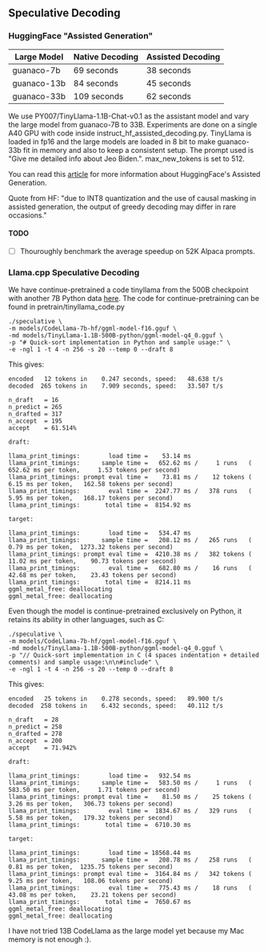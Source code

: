 ## Speculative Decoding

### HuggingFace "Assisted Generation"


| Large Model | Native Decoding | Assisted Decoding  |
| ----------- | --------------- | ------------------ |
| guanaco-7b  | 69  seconds   | 38 seconds      |
| guanaco-13b | 84 seconds             | 45 seconds                 | 
| guanaco-33b | 109 seconds             | 62 seconds                 | 

We use PY007/TinyLlama-1.1B-Chat-v0.1 as the assistant model and vary the large model from guanaco-7B to 33B. Experiments are done on a single A40 GPU with code inside instruct_hf_assisted_decoding.py. TinyLlama is loaded in fp16 and the large models are loaded in 8 bit to make guanaco-33b fit in memory and also to keep a consistent setup. The prompt used is "Give me detailed info about Jeo Biden.". max_new_tokens is set to 512. 

You can read this [article](https://huggingface.co/blog/assisted-generation) for more information about HuggingFace's Assisted Generation.

Quote from HF: "due to INT8 quantization and the use of causal masking in assisted generation, the output of greedy decoding may differ in rare occasions."
#### TODO
- [ ] Thouroughly benchmark the average speedup on 52K Alpaca prompts.

### Llama.cpp Speculative Decoding
We have continue-pretrained a code tinyllama from the 500B checkpoint with another 7B Python data [here](https://huggingface.co/PY007/TinyLlama-1.1B-python-v0.1).
The code for continue-pretraining can be found in pretrain/tinyllama_code.py

```
./speculative \
-m models/CodeLlama-7b-hf/ggml-model-f16.gguf \
-md models/TinyLlama-1.1B-500B-python/ggml-model-q4_0.gguf \
-p "# Quick-sort implementation in Python and sample usage:" \
-e -ngl 1 -t 4 -n 256 -s 20 --temp 0 --draft 8
```
This gives:

```
encoded   12 tokens in    0.247 seconds, speed:   48.638 t/s
decoded  265 tokens in    7.909 seconds, speed:   33.507 t/s

n_draft   = 16
n_predict = 265
n_drafted = 317
n_accept  = 195
accept    = 61.514%

draft:

llama_print_timings:        load time =    53.14 ms
llama_print_timings:      sample time =   652.62 ms /     1 runs   (  652.62 ms per token,     1.53 tokens per second)
llama_print_timings: prompt eval time =    73.81 ms /    12 tokens (    6.15 ms per token,   162.58 tokens per second)
llama_print_timings:        eval time =  2247.77 ms /   378 runs   (    5.95 ms per token,   168.17 tokens per second)
llama_print_timings:       total time =  8154.92 ms

target:

llama_print_timings:        load time =   534.47 ms
llama_print_timings:      sample time =   208.12 ms /   265 runs   (    0.79 ms per token,  1273.32 tokens per second)
llama_print_timings: prompt eval time =  4210.38 ms /   382 tokens (   11.02 ms per token,    90.73 tokens per second)
llama_print_timings:        eval time =   682.80 ms /    16 runs   (   42.68 ms per token,    23.43 tokens per second)
llama_print_timings:       total time =  8214.11 ms
ggml_metal_free: deallocating
ggml_metal_free: deallocating
```

Even though the model is continue-pretrained exclusively on Python, it retains its ability in other languages, such as C:
```
./speculative \
-m models/CodeLlama-7b-hf/ggml-model-f16.gguf \
-md models/TinyLlama-1.1B-500B-python/ggml-model-q4_0.gguf \
-p "// Quick-sort implementation in C (4 spaces indentation + detailed comments) and sample usage:\n\n#include" \
-e -ngl 1 -t 4 -n 256 -s 20 --temp 0 --draft 8
```

This gives:

```
encoded   25 tokens in    0.278 seconds, speed:   89.900 t/s
decoded  258 tokens in    6.432 seconds, speed:   40.112 t/s

n_draft   = 28
n_predict = 258
n_drafted = 278
n_accept  = 200
accept    = 71.942%

draft:

llama_print_timings:        load time =   932.54 ms
llama_print_timings:      sample time =   583.50 ms /     1 runs   (  583.50 ms per token,     1.71 tokens per second)
llama_print_timings: prompt eval time =    81.50 ms /    25 tokens (    3.26 ms per token,   306.73 tokens per second)
llama_print_timings:        eval time =  1834.67 ms /   329 runs   (    5.58 ms per token,   179.32 tokens per second)
llama_print_timings:       total time =  6710.30 ms

target:

llama_print_timings:        load time = 18568.44 ms
llama_print_timings:      sample time =   208.78 ms /   258 runs   (    0.81 ms per token,  1235.75 tokens per second)
llama_print_timings: prompt eval time =  3164.84 ms /   342 tokens (    9.25 ms per token,   108.06 tokens per second)
llama_print_timings:        eval time =   775.43 ms /    18 runs   (   43.08 ms per token,    23.21 tokens per second)
llama_print_timings:       total time =  7650.67 ms
ggml_metal_free: deallocating
ggml_metal_free: deallocating
```


I have not tried 13B CodeLlama as the large model yet because my Mac memory is not enough :).